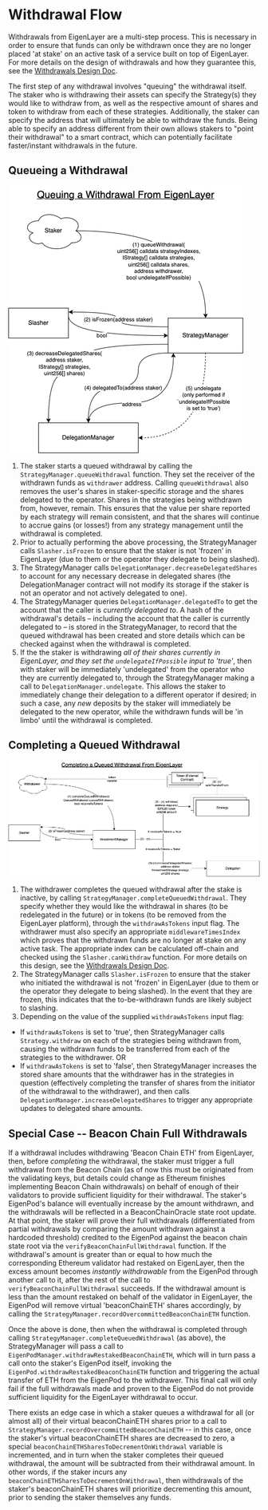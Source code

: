 
# Withdrawal Flow

Withdrawals from EigenLayer are a multi-step process. This is necessary in order to ensure that funds can only be withdrawn once they are no longer placed 'at stake' on an active task of a service built on top of EigenLayer. For more details on the design of withdrawals and how they guarantee this, see the [Withdrawals Design Doc](./Guaranteed-stake-updates.md).

The first step of any withdrawal involves "queuing" the withdrawal itself. The staker who is withdrawing their assets can specify the Strategy(s) they would like to withdraw from, as well as the respective amount of shares and token to withdraw from each of these strategies. Additionally, the staker can specify the address that will ultimately be able to withdraw the funds. Being able to specify an address different from their own allows stakers to "point their withdrawal" to a smart contract, which can potentially facilitate faster/instant withdrawals in the future.

## Queueing a Withdrawal

![Queuing a Withdrawal](images/EL_queuing_a_withdrawal.png?raw=true "Queuing a Withdrawal")

1. The staker starts a queued withdrawal by calling the `StrategyManager.queueWithdrawal` function.  They set the receiver of the withdrawn funds as `withdrawer` address. Calling `queueWithdrawal` also removes the user's shares in staker-specific storage and the shares delegated to the operator. Shares in the strategies being withdrawn from, however, remain.  This ensures that the value per share reported by each strategy will remain consistent, and that the shares will continue to accrue gains (or losses!) from any strategy management until the withdrawal is completed.
2. Prior to actually performing the above processing, the StrategyManager calls `Slasher.isFrozen` to ensure that the staker is not 'frozen' in EigenLayer (due to them or the operator they delegate to being slashed).
3. The StrategyManager calls `DelegationManager.decreaseDelegatedShares` to account for any necessary decrease in delegated shares (the DelegationManager contract will not modify its storage if the staker is not an operator and not actively delegated to one).
4. The StrategyManager queries `DelegationManager.delegatedTo` to get the account that the caller is *currently delegated to*. A hash of the withdrawal's details – including the account that the caller is currently delegated to – is stored in the StrategyManager, to record that the queued withdrawal has been created and store details which can be checked against when the withdrawal is completed.
5. If the the staker is withdrawing *all of their shares currently in EigenLayer, and they set the `undelegateIfPossible` input to 'true'*, then with staker will be immediately 'undelegated' from the operator who they are currently delegated to, through the StrategyManager making a call to `DelegationManager.undelegate`. This allows the staker to immediately change their delegation to a different operator if desired; in such a case, any *new* deposits by the staker will immediately be delegated to the new operator, while the withdrawn funds will be 'in limbo' until the withdrawal is completed.

## Completing a Queued Withdrawal

![Completing a Queued Withdrawal](images/EL_completing_queued_withdrawal.png?raw=true "Completing a Queued Withdrawal")

1. The withdrawer completes the queued withdrawal after the stake is inactive, by calling `StrategyManager.completeQueuedWithdrawal`. They specify whether they would like the withdrawal in shares (to be redelegated in the future) or in tokens (to be removed from the EigenLayer platform), through the `withdrawAsTokens` input flag. The withdrawer must also specify an appropriate `middlewareTimesIndex` which proves that the withdrawn funds are no longer at stake on any active task. The appropriate index can be calculated off-chain and checked using the `Slasher.canWithdraw` function. For more details on this design, see the [Withdrawals Design Doc](./Guaranteed-stake-updates.md).
2. The StrategyManager calls `Slasher.isFrozen` to ensure that the staker who initiated the withdrawal is not 'frozen' in EigenLayer (due to them or the operator they delegate to being slashed). In the event that they are frozen, this indicates that the to-be-withdrawn funds are likely subject to slashing.
3. Depending on the value of the supplied `withdrawAsTokens` input flag:
* If `withdrawAsTokens` is set to 'true', then StrategyManager calls `Strategy.withdraw` on each of the strategies being withdrawn from, causing the withdrawn funds to be transferred from each of the strategies to the withdrawer.
OR
* If `withdrawAsTokens` is set to 'false', then StrategyManager increases the stored share amounts that the withdrawer has in the strategies in question (effectively completing the transfer of shares from the initiator of the withdrawal to the withdrawer), and then calls `DelegationManager.increaseDelegatedShares` to trigger any appropriate updates to delegated share amounts.

## Special Case -- Beacon Chain Full Withdrawals

If a withdrawal includes withdrawing 'Beacon Chain ETH' from EigenLayer, then, before *completing* the withdrawal, the staker must trigger a full withdrawal from the Beacon Chain (as of now this must be originated from the validating keys, but details could change as Ethereum finishes implementing Beacon Chain withdrawals) on behalf of enough of their validators to provide sufficient liquidity for their withdrawal.
The staker's EigenPod's balance will eventually increase by the amount withdrawn, and the withdrawals will be reflected in a BeaconChainOracle state root update.
At that point, the staker will prove their full withdrawals (differentiated from partial withdrawals by comparing the amount withdrawn against a hardcoded threshold) credited to the EigenPod against the beacon chain state root via the `verifyBeaconChainFullWithdrawal` function. If the withdrawal's amount is greater than or equal to how much the corresponding Ethereum validator had restaked on EigenLayer, then the excess amount becomes *instantly withdrawable* from the EigenPod through another call to it, after the rest of the call to `verifyBeaconChainFullWithdrawal` succeeds. If the withdrawal amount is less than the amount restaked on behalf of the validator in EigenLayer, the EigenPod will remove virtual 'beaconChainETH' shares accordingly, by calling the `StrategyManager.recordOvercommittedBeaconChainETH` function.

Once the above is done, then when the withdrawal is completed through calling `StrategyManager.completeQueuedWithdrawal` (as above), the StrategyManager will pass a call to `EigenPodManager.withdrawRestakedBeaconChainETH`, which will in turn pass a call onto the staker's EigenPod itself, invoking the `EigenPod.withdrawRestakedBeaconChainETH` function and triggering the actual transfer of ETH from the EigenPod to the withdrawer. This final call will only fail if the  full withdrawals made and proven to the EigenPod do not provide sufficient liquidity for the EigenLayer withdrawal to occur.

There exists an edge case in which a staker queues a withdrawal for all (or almost all) of their virtual beaconChainETH shares prior to a call to `StrategyManager.recordOvercommittedBeaconChainETH` -- in this case, once the staker's virtual beaconChainETH shares are decreased to zero, a special `beaconChainETHSharesToDecrementOnWithdrawal` variable is incremented, and in turn when the staker completes their queued withdrawal, the amount will be subtracted from their withdrawal amount. In other words, if the staker incurs any `beaconChainETHSharesToDecrementOnWithdrawal`, then withdrawals of the staker's beaconChainETH shares will prioritize decrementing this amount, prior to sending the staker themselves any funds.